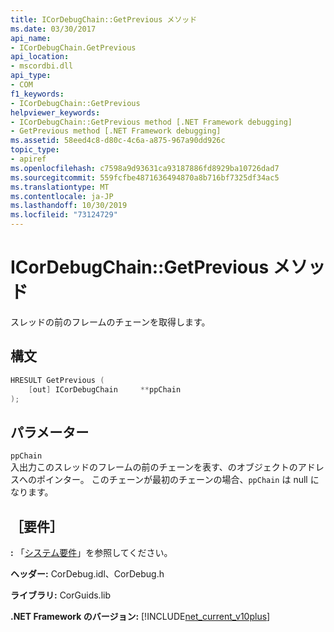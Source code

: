 ```yaml
---
title: ICorDebugChain::GetPrevious メソッド
ms.date: 03/30/2017
api_name:
- ICorDebugChain.GetPrevious
api_location:
- mscordbi.dll
api_type:
- COM
f1_keywords:
- ICorDebugChain::GetPrevious
helpviewer_keywords:
- ICorDebugChain::GetPrevious method [.NET Framework debugging]
- GetPrevious method [.NET Framework debugging]
ms.assetid: 58eed4c8-d80c-4c6a-a875-967a90dd926c
topic_type:
- apiref
ms.openlocfilehash: c7598a9d93631ca93187886fd8929ba10726dad7
ms.sourcegitcommit: 559fcfbe4871636494870a8b716bf7325df34ac5
ms.translationtype: MT
ms.contentlocale: ja-JP
ms.lasthandoff: 10/30/2019
ms.locfileid: "73124729"
---
```

# <a name="icordebugchaingetprevious-method"></a>ICorDebugChain::GetPrevious メソッド
スレッドの前のフレームのチェーンを取得します。  
  
## <a name="syntax"></a>構文  
  
```cpp  
HRESULT GetPrevious (  
    [out] ICorDebugChain     **ppChain  
);  
```  
  
## <a name="parameters"></a>パラメーター  
 `ppChain`  
 入出力このスレッドのフレームの前のチェーンを表す、のオブジェクトのアドレスへのポインター。 このチェーンが最初のチェーンの場合、`ppChain` は null になります。  
  
## <a name="requirements"></a>［要件］  
 **:** 「[システム要件](../../../../docs/framework/get-started/system-requirements.md)」を参照してください。  
  
 **ヘッダー:** CorDebug.idl、CorDebug.h  
  
 **ライブラリ:** CorGuids.lib  
  
 **.NET Framework のバージョン:** [!INCLUDE[net_current_v10plus](../../../../includes/net-current-v10plus-md.md)]

